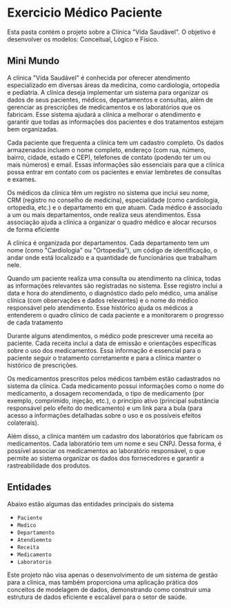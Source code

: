 # Exercicio Médico Paciente

<p>Esta pasta contém o projeto sobre a Clínica "Vida Saudável". O objetivo é desenvolver os modelos: Conceitual, Lógico e Físico.</p>

## Mini Mundo
<p>A clínica "Vida Saudável" é conhecida por oferecer atendimento especializado em diversas áreas da medicina, como cardiologia, ortopedia e pediatria. A clínica deseja implementar um sistema para organizar os dados de seus pacientes, médicos, departamentos e consultas, além de gerenciar as prescrições de medicamentos e os laboratórios que os fabricam. Esse sistema ajudará a clínica a melhorar o atendimento e garantir que todas as informações dos pacientes e dos tratamentos estejam bem organizadas.</p>
<p>Cada paciente que frequenta a clínica tem um cadastro completo. Os dados armazenados incluem o nome completo, endereço (com rua, número, bairro, cidade, estado e CEP), telefones de contato (podendo ter um ou mais números) e email. Essas informações são essenciais para que a clínica possa entrar em contato com os pacientes e enviar lembretes de consultas e exames.</p>
<p>Os médicos da clínica têm um registro no sistema que inclui seu nome, CRM (registro no conselho de medicina), especialidade (como cardiologia, ortopedia, etc.) e o departamento em que atuam. Cada médico é associado a um ou mais departamentos, onde realiza seus atendimentos. Essa associação ajuda a clínica a organizar o quadro médico e alocar recursos de forma eficiente</p>
<p>A clínica é organizada por departamentos. Cada departamento tem um nome (como "Cardiologia" ou "Ortopedia"), um código de identificação, o andar onde está localizado e a quantidade de funcionários que trabalham nele.</p>
<p>Quando um paciente realiza uma consulta ou atendimento na clínica, todas as informações relevantes são registradas no sistema. Esse registro inclui a data e hora do atendimento, o diagnóstico dado pelo médico, uma análise clínica (com observações e dados relevantes) e o nome do médico responsável pelo atendimento. Esse histórico ajuda os médicos a entenderem o quadro clínico de cada paciente e a monitorarem o progresso de cada tratamento</p>
<p>Durante alguns atendimentos, o médico pode prescrever uma receita ao paciente. Cada receita inclui a data de emissão e orientações específicas sobre o uso dos medicamentos. Essa informação é essencial para o paciente seguir o tratamento corretamente e para a clínica manter o histórico de prescrições.</p>
<p>Os medicamentos prescritos pelos médicos também estão cadastrados no sistema da clínica. Cada medicamento possui informações como o nome do medicamento, a dosagem recomendada, o tipo de medicamento (por exemplo, comprimido, injeção, etc.), o princípio ativo (principal substância responsável pelo efeito do medicamento) e um link para a bula (para acesso a informações detalhadas sobre o uso e os possíveis efeitos colaterais).</p>
<p>Além disso, a clínica mantém um cadastro dos laboratórios que fabricam os medicamentos. Cada laboratório tem um nome e seu CNPJ. Dessa forma, é possível associar os medicamentos ao laboratório responsável, o que permite ao sistema organizar os dados dos fornecedores e garantir a rastreabilidade dos produtos.</p>

## Entidades
Abaixo estão algumas das entidades principais do sistema

- `Paciente`
- `Medico`
- `Departamento`
- `Atendiemnto`
- `Receita`
- `Medicamento`
- `Laboratorio`
<p>Este projeto não visa apenas o desenvolvimento de um sistema de gestão para a clínica, mas também proporciona uma aplicação prática dos conceitos de modelagem de dados, demonstrando como construir uma estrutura de dados eficiente e escalável para o setor de saúde.</p>